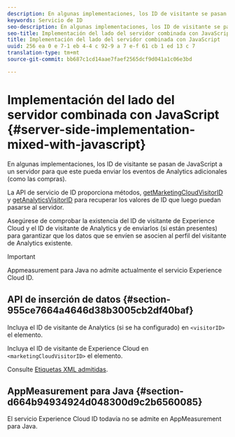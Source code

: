 ```yaml
---
description: En algunas implementaciones, los ID de visitante se pasan de JavaScript a un servidor para que este pueda enviar los eventos de Analytics adicionales (como las compras).
keywords: Servicio de ID
seo-description: En algunas implementaciones, los ID de visitante se pasan de JavaScript a un servidor para que este pueda enviar los eventos de Analytics adicionales (como las compras).
seo-title: Implementación del lado del servidor combinada con JavaScript
title: Implementación del lado del servidor combinada con JavaScript
uuid: 256 ea 0 e 7-1 eb 4-4 c 92-9 a 7 e-f 61 cb 1 ed 13 c 7
translation-type: tm+mt
source-git-commit: bb687c1cd14aae7faef2565dcf9d041a1c06e3bd

---
```



# Implementación del lado del servidor combinada con JavaScript {#server-side-implementation-mixed-with-javascript}

En algunas implementaciones, los ID de visitante se pasan de JavaScript a un servidor para que este pueda enviar los eventos de Analytics adicionales (como las compras).

La API de servicio de ID proporciona métodos, [getMarketingCloudVisitorID](../../mcvid-library/mcvid-get-set/mcvid-getmcvid.md) y [getAnalyticsVisitorID](../../mcvid-library/mcvid-get-set/mcvid-getanalyticsvisitorid.md) para recuperar los valores de ID que luego puedan pasarse al servidor.

Asegúrese de comprobar la existencia del ID de visitante de Experience Cloud y el ID de visitante de Analytics y de enviarlos (si están presentes) para garantizar que los datos que se envíen se asocien al perfil del visitante de Analytics existente.

>[!IMPORTANT]
>
>Appmeasurement para Java no admite actualmente el servicio Experience Cloud ID.

## API de inserción de datos {#section-955ce7664a4646d38b3005cb2df40baf}

Incluya el ID de visitante de Analytics (si se ha configurado) en `<visitorID>` el elemento.

Incluya el ID de visitante de Experience Cloud en `<marketingCloudVisitorID>` el elemento.

Consulte [Etiquetas XML admitidas](https://marketing.adobe.com/developer/en_US/documentation/data-insertion/r-supported-tags).

## AppMeasurement para Java {#section-d664b94934924d048300d9c2b6560085}

El servicio Experience Cloud ID todavía no se admite en AppMeasurement para Java.
